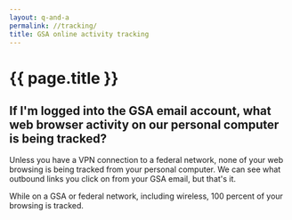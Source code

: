 ```yaml
---
layout: q-and-a
permalink: //tracking/
title: GSA online activity tracking
---
```

# {{ page.title }}

## If I'm logged into the GSA email account, what web browser activity on our personal computer is being tracked?

Unless you have a VPN connection to a federal network, none of your web browsing is being tracked from your personal computer. We can see what outbound links you click on from your GSA email, but that's it.

While on a GSA or federal network, including wireless, 100 percent of your browsing is tracked.
